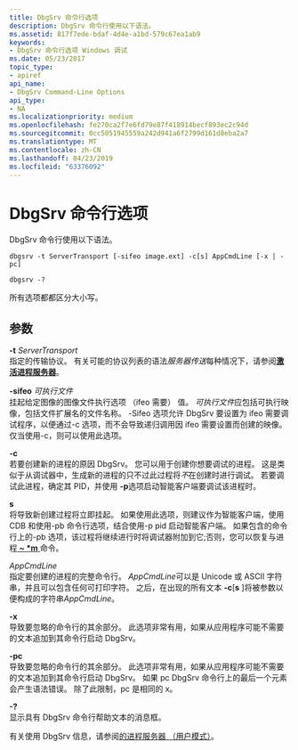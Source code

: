 ```yaml
---
title: DbgSrv 命令行选项
description: DbgSrv 命令行使用以下语法。
ms.assetid: 817f7ede-bdaf-4d4e-a1bd-579c67ea1ab9
keywords:
- DbgSrv 命令行选项 Windows 调试
ms.date: 05/23/2017
topic_type:
- apiref
api_name:
- DbgSrv Command-Line Options
api_type:
- NA
ms.localizationpriority: medium
ms.openlocfilehash: fe270ca2f7e6fd79e87f418914becf893ec2c94d
ms.sourcegitcommit: 0cc5051945559a242d941a6f2799d161d8eba2a7
ms.translationtype: MT
ms.contentlocale: zh-CN
ms.lasthandoff: 04/23/2019
ms.locfileid: "63376092"
---
```

# <a name="dbgsrv-command-line-options"></a>DbgSrv 命令行选项


DbgSrv 命令行使用以下语法。

```console
dbgsrv -t ServerTransport [-sifeo image.ext] -c[s] AppCmdLine [-x | -pc] 

dbgsrv -? 
```

所有选项都都区分大小写。

## <a name="span-idddkdbgsrvcommandlineoptionsdbgspanspan-idddkdbgsrvcommandlineoptionsdbgspanparameters"></a><span id="ddk_dbgsrv_command_line_options_dbg"></span><span id="DDK_DBGSRV_COMMAND_LINE_OPTIONS_DBG"></span>参数


<span id="_______-t_______ServerTransport______"></span><span id="_______-t_______servertransport______"></span><span id="_______-T_______SERVERTRANSPORT______"></span> **-t** *ServerTransport*   
指定的传输协议。 有关可能的协议列表的语法*服务器传送*每种情况下，请参阅[**激活进程服务器**](activating-a-process-server.md)。

<span id="_______-sifeo_______Executable______"></span><span id="_______-sifeo_______executable______"></span><span id="_______-SIFEO_______EXECUTABLE______"></span> **-sifeo** *可执行文件*   
挂起给定图像的图像文件执行选项 （ifeo 需要） 值。 *可执行文件*应包括可执行映像，包括文件扩展名的文件名称。 -Sifeo 选项允许 DbgSrv 要设置为 ifeo 需要调试程序，以便通过-c 选项，而不会导致递归调用因 ifeo 需要设置而创建的映像。 仅当使用-c，则可以使用此选项。

<span id="_______-c______"></span><span id="_______-C______"></span> **-c**   
若要创建新的进程的原因 DbgSrv。 您可以用于创建你想要调试的进程。 这是类似于从调试器中，生成新的进程的只不过此过程将*不*在创建时进行调试。 若要调试此进程，确定其 PID，并使用 **-p**选项启动智能客户端要调试该进程时。

<span id="_______s______"></span><span id="_______S______"></span> **s**   
将导致新创建过程将立即挂起。 如果使用此选项，则建议作为智能客户端，使用 CDB 和使用-pb 命令行选项，结合使用-p pid 启动智能客户端。 如果包含的命令行上的-pb 选项，该过程将继续进行时将调试器附加到它;否则，您可以恢复与进程[  **~ \*m** ](-m--resume-thread-.md)命令。

<span id="_______AppCmdLine______"></span><span id="_______appcmdline______"></span><span id="_______APPCMDLINE______"></span> *AppCmdLine*   
指定要创建的进程的完整命令行。 *AppCmdLine*可以是 Unicode 或 ASCII 字符串，并且可以包含任何可打印字符。 之后，在出现的所有文本 **-c**\[**s** \]将被参数以便构成的字符串*AppCmdLine*。

<span id="_______-x______"></span><span id="_______-X______"></span> **-x**   
导致要忽略的命令行的其余部分。 此选项非常有用，如果从应用程序可能不需要的文本追加到其命令行启动 DbgSrv。

<span id="_______-pc______"></span><span id="_______-PC______"></span> **-pc**   
导致要忽略的命令行的其余部分。 此选项非常有用，如果从应用程序可能不需要的文本追加到其命令行启动 DbgSrv。 如果 pc DbgSrv 命令行上的最后一个元素会产生语法错误。 除了此限制，pc 是相同的 x。

<span id="_______-_______"></span> **-?**   
显示具有 DbgSrv 命令行帮助文本的消息框。

有关使用 DbgSrv 信息，请参阅[的进程服务器 （用户模式）](process-servers--user-mode-.md)。

 

 





